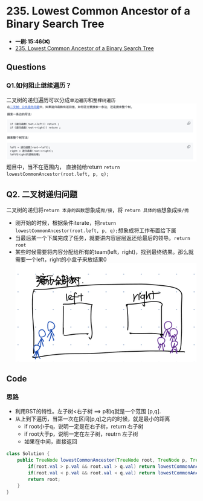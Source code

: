 # 235. Lowest Common Ancestor of a Binary Search Tree
* **一刷:15:46(❌)**
* [235. Lowest Common Ancestor of a Binary Search Tree](https://leetcode.com/problems/lowest-common-ancestor-of-a-binary-search-tree/)

## Questions
### Q1.如何阻止继续遍历？
二叉树的递归遍历可以分成`单边遍历`和`整棵树遍历`
![image](./img/Day22_1.png)
题目中，当不在范围内， 直接抛给return `return lowestCommonAncestor(root.left, p, q);`
## Q2. 二叉树递归问题
二叉树的递归将`return 本身的函数`想象成`抛/接`，将 `return 具体的值`想象成`接/抛`
* 刚开始的时候，根据条件iterate，把`return lowestCommonAncestor(root.left, p, q);`想象成将工作布置给下属
* 当最后某一个下属完成了任务，就要讲内容层层返还给最后的领导。`return root`
* 某些时候需要将内容分配给所有的team(left，right)，找到最终结果。那么就需要一个left，right的小盒子来放结果0
![image](./img/Day22_2.jpeg)
## Code
### 思路
* 利用BST的特性。左子树<右子树 ==> p和q就是一个范围 [p,q].
* 从上到下遍历，当第一次在区间[p,q]之内的时候，就是最小的距离
  * if root小于q，说明一定是在右子树，return 右子树
  * if root大于p，说明一定在左子树，reutrn 左子树
  * 如果在中间，直接返回
```java
class Solution {
    public TreeNode lowestCommonAncestor(TreeNode root, TreeNode p, TreeNode q) {
        if(root.val > p.val && root.val > q.val) return lowestCommonAncestor(root.left, p, q);
        if(root.val < p.val && root.val < q.val) return lowestCommonAncestor(root.right, p, q);
        return root;
    }
}
```